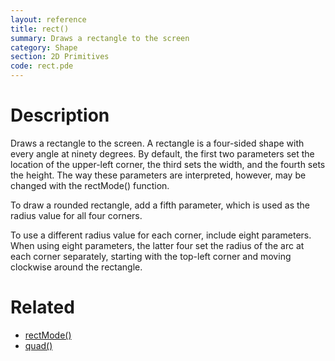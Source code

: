 ```yaml
---
layout: reference
title: rect()
summary: Draws a rectangle to the screen
category: Shape
section: 2D Primitives
code: rect.pde
---
```


# Description

Draws a rectangle to the screen. A rectangle is a four-sided shape with every angle at ninety degrees. By default, the first two parameters set the location of the upper-left corner, the third sets the width, and the fourth sets the height. The way these parameters are interpreted, however, may be changed with the rectMode() function.

To draw a rounded rectangle, add a fifth parameter, which is used as the radius value for all four corners.

To use a different radius value for each corner, include eight parameters. When using eight parameters, the latter four set the radius of the arc at each corner separately, starting with the top-left corner and moving clockwise around the rectangle.


# Related

- [rectMode()](rectmode.html)
- [quad()](quad.html)
